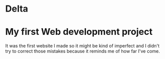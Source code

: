 # Delta
# My first Web development project
It was the first website I made so it might be kind of imperfect and I didn't try to correct those mistakes because it reminds me of how far I've come.
